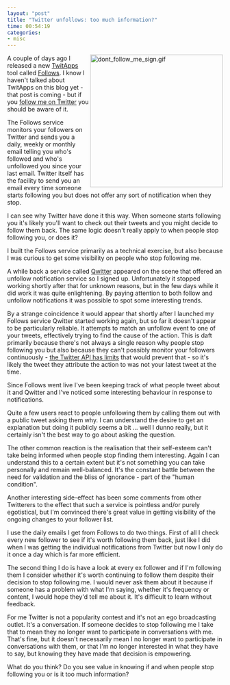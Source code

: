 ```yaml
---
layout: "post"
title: "Twitter unfollows: too much information?"
time: 00:54:19
categories: 
- misc
---
```

<img src="http://stut.net/wp-content/uploads/2009/01/dont-follow-me-sign.gif" border="0" alt="dont_follow_me_sign.gif" width="310" height="310" align="right" />A couple of days ago I released a new <a href="http://twitapps.com/">TwitApps</a> tool called <a href="http://twitapps.com/follows/">Follows</a>. I know I haven't talked about TwitApps on this blog yet - that post is coming - but if you <a href="http://twitter.com/stut">follow me on Twitter</a> you should be aware of it.

The Follows service monitors your followers on Twitter and sends you a daily, weekly or monthly email telling you who's followed and who's unfollowed you since your last email. Twitter itself has the facility to send you an email every time someone starts following you but does not offer any sort of notification when they stop.

I can see why Twitter have done it this way. When someone starts following you it's likely you'll want to check out their tweets and you might decide to follow them back. The same logic doesn't really apply to when people stop following you, or does it?
<!--more-->
I built the Follows service primarily as a technical exercise, but also because I was curious to get some visibility on people who stop following me.

A while back a service called <a href="http://useqwitter.com/">Qwitter</a> appeared on the scene that offered an unfollow notification service so I signed up. Unfortunately it stopped working shortly after that for unknown reasons, but in the few days while it did work it was quite enlightening. By paying attention to both follow and unfollow notifications it was possible to spot some interesting trends.

By a strange coincidence it would appear that shortly after I launched my Follows service Qwitter started working again, but so far it doesn't appear to be particularly reliable. It attempts to match an unfollow event to one of your tweets, effectively trying to find the cause of the action. This is daft primarily because there's not always a single reason why people stop following you but also because they can't possibly monitor your followers continuously - <a href="http://apiwiki.twitter.com/REST+API+Documentation#RateLimiting">the Twitter API has limits</a> that would prevent that - so it's likely the tweet they attribute the action to was not your latest tweet at the time.

Since Follows went live I've been keeping track of what people tweet about it and Qwitter and I've noticed some interesting behaviour in response to notifications.

Quite a few users react to people unfollowing them by calling them out with a public tweet asking them why. I can understand the desire to get an explanation but doing it publicly seems a bit ... well I dunno really, but it certainly isn't the best way to go about asking the question.

The other common reaction is the realisation that their self-esteem can't take being informed when people stop finding them interesting. Again I can understand this to a certain extent but it's not something you can take personally and remain well-balanced. It's the constant battle between the need for validation and the bliss of ignorance - part of the "human condition".

Another interesting side-effect has been some comments from other Twitterers to the effect that such a service is pointless and/or purely egotistical, but I'm convinced there's great value in getting visibility of the ongoing changes to your follower list.

I use the daily emails I get from Follows to do two things. First of all I check every new follower to see if it's worth following them back, just like I did when I was getting the individual notifications from Twitter but now I only do it once a day which is far more efficient.

The second thing I do is have a look at every ex follower and if I'm following them I consider whether it's worth continuing to follow them despite their decision to stop following me. I would never ask them about it because if someone has a problem with what I'm saying, whether it's frequency or content, I would hope they'd tell me about it. It's difficult to learn without feedback.

For me Twitter is not a popularity contest and it's not an ego broadcasting outlet. It's a conversation. If someone decides to stop following me I take that to mean they no longer want to participate in conversations with me. That's fine, but it doesn't necessarily mean I no longer want to participate in conversations with them, or that I'm no longer interested in what they have to say, but knowing they have made that decision is empowering.

What do you think? Do you see value in knowing if and when people stop following you or is it too much information?